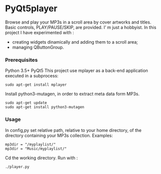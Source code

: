 
# PyQt5player

Browse and play your MP3s in a scroll area by cover artworks and titles. Basic controls, PLAY/PAUSE/SKIP, are provided.
I’ m just a hobbyist. In this project I have experimented with :
* creating widgets dinamically and adding them to a scroll area;
* managing QButtonGroup.           

### Prerequisites
Python 3.5+
PyQt5
This project use mplayer as a back-end application executed in a subprocess:
```
sudo apt-get install mplayer
```
Install python3-mutagen, in order to extract meta data form MP3s.
```
sudo apt-get update
sudo apt-get install python3-mutagen
```
### Usage
In config,py set relative path, relative to your home directory, of the directory containing your MP3s collection. Examples:
```
mp3dir = "/myplaylist/"
mp3dir = "Music/myplaylist/"
```
Cd the working directory. Run with :
```
./player.py
```
